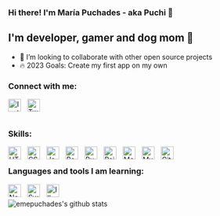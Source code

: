 ### Hi there! I'm María Puchades - aka Puchi 👋 

## I'm developer, gamer and dog mom 🐶

- 💞️ I’m looking to collaborate with other open source projects
- 🔥 2023 Goals: Create my first app on my own

### Connect with me:
[<img align="left" alt="Instagram" width="26px" src="https://cdn.jsdelivr.net/npm/simple-icons@3.0.1/icons/instagram.svg" style="padding-right:10px;" />][instagram]
[<img align="left" alt="Twitter" width="26px" src="https://cdn.jsdelivr.net/npm/simple-icons@3.13.0/icons/twitter.svg" style="padding-right:10px;" />][twitter]


&nbsp;&nbsp;
&nbsp;&nbsp;
---

### Skills:

<img align="left" alt="HTML5" width="26px" src="https://cdn.jsdelivr.net/gh/devicons/devicon/icons/html5/html5-original.svg" style="padding-right:10px;" />
<img align="left" alt="CSS3" width="26px" src="https://cdn.jsdelivr.net/gh/devicons/devicon/icons/css3/css3-original.svg" style="padding-right:10px;" />
<img align="left" alt="JavaScript" width="26px" src="https://cdn.jsdelivr.net/gh/devicons/devicon/icons/javascript/javascript-original.svg" style="padding-right:10px;" />
<img align="left" alt="React" width="26px" src="https://cdn.jsdelivr.net/gh/devicons/devicon/icons/react/react-original.svg" style="padding-right:10px;" />
<img align="left" alt="RubyOnRails" width="26px" src="https://cdn.jsdelivr.net/npm/react-devicon@0.1.9/ruby/original/RubyOriginal.svg" style="padding-right:10px;" />
<img align="left" alt="Rails" width="26px" src="https://cdn.jsdelivr.net/npm/react-devicon@0.1.9/rails/original-wordmark/RailsOriginalWordmark.svg" style="padding-right:10px;" />

<img align="left" alt="MongoDB" width="26px" src="https://cdn.jsdelivr.net/gh/devicons/devicon/icons/mongodb/mongodb-original.svg" style="padding-right:10px;" />
<img align="left" alt="MySQL" width="26px" src="https://cdn.jsdelivr.net/gh/devicons/devicon/icons/mysql/mysql-original.svg" style="padding-right:10px;" />
<img align="left" alt="GitHub" width="26px" src="https://user-images.githubusercontent.com/3369400/139447912-e0f43f33-6d9f-45f8-be46-2df5bbc91289.png" style="padding-right:10px;" />

&nbsp;&nbsp;
&nbsp;&nbsp;

### Languages and tools I am learning:
<img align="left" alt="Node.js" width="26px" src="https://cdn.jsdelivr.net/gh/devicons/devicon/icons/nodejs/nodejs-original.svg" style="padding-right:10px;" />
<img align="left" alt="Swift" width="26px" src="https://cdn.jsdelivr.net/npm/react-devicon@0.1.9/swift/original/SwiftOriginal.svg" style="padding-right:10px;" />
<img align="left" alt="Illustrator.js" width="26px" src="https://cdn.jsdelivr.net/npm/react-devicon@0.1.9/illustrator/line/IllustratorLine.svg" style="padding-right:10px;" />

&nbsp;&nbsp;
&nbsp;&nbsp;

 <img src="https://github-readme-stats.vercel.app/api?username=emepuchades&show_icons=true&include_all_commits=true&theme=buefy&hide_border=false" alt="emepuchades's github stats" />



[twitter]: https://twitter.com/puchiidev
[instagram]: https://instagram.com/puchiidev

<!---
emepuchades/emepuchades is a ✨ special ✨ repository because its `README.md` (this file) appears on your GitHub profile.
You can click the Preview link to take a look at your changes.
--->
